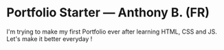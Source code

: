 # Portfolio Starter — Anthony B. (FR)
I'm trying to make my first Portfolio ever after learning HTML, CSS and JS.
Let's make it better everyday !
